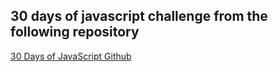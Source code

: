 ## 30 days of javascript challenge from the following repository

[30 Days of JavaScript Github](https://github.com/Asabeneh/30-Days-Of-JavaScript/)
